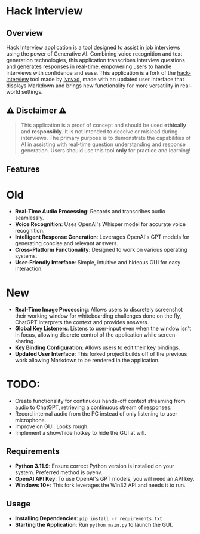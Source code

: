 # Hack Interview

## Overview

Hack Interview application is a tool designed to assist in job interviews using the power of Generative AI. Combining voice recognition and text generation technologies, this application transcribes interview questions and generates responses in real-time, empowering users to handle interviews with confidence and ease. This application is a fork of the [hack-interview](https://github.com/ivnvxd/hack-interview) tool made by [ivnvxd](https://github.com/ivnvxd), made with an updated user interface that displays Markdown and brings new functionality for more versatility in real-world settings.

## ⚠️ Disclaimer ⚠️

> This application is a proof of concept and should be used **ethically** and **responsibly**. It is not intended to deceive or mislead during interviews. The primary purpose is to demonstrate the capabilities of AI in assisting with real-time question understanding and response generation. Users should use this tool **only** for practice and learning!

## Features

# Old
- **Real-Time Audio Processing**: Records and transcribes audio seamlessly.
- **Voice Recognition**: Uses OpenAI's Whisper model for accurate voice recognition.
- **Intelligent Response Generation**: Leverages OpenAI's GPT models for generating concise and relevant answers.
- **Cross-Platform Functionality**: Designed to work on various operating systems.
- **User-Friendly Interface**: Simple, intuitive and hideous GUI for easy interaction.

# New
- **Real-Time Image Processing**: Allows users to discretely screenshot their working window for whiteboarding challenges done on the fly, ChatGPT interprets the context and provides answers.
- **Global Key Listeners**: Listens to user-input even when the window isn't in focus, allowing discrete control of the application while screen-sharing.
- **Key Binding Configuration**: Allows users to edit their key bindings.
- **Updated User Interface**: This forked project builds off of the previous work allowing Markdown to be rendered in the application.

# TODO:
- Create functionality for continuous hands-off context streaming from audio to ChatGPT, retrieving a continuous stream of responses.
- Record internal audio from the PC instead of only listening to user microphone.
- Improve on GUI. Looks rough.
- Implement a show/hide hotkey to hide the GUI at will.

## Requirements

- **Python 3.11.9**: Ensure correct Python version is installed on your system. Preferred method is pyenv.
- **OpenAI API Key**: To use OpenAI's GPT models, you will need an API key.
- **Windows 10+**: This fork leverages the Win32 API and needs it to run.

## Usage

- **Installing Dependencies**: `pip install -r requirements.txt`
- **Starting the Application**: Run `python main.py` to launch the GUI.
